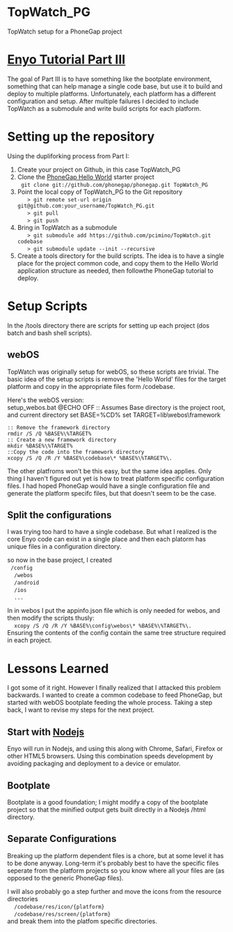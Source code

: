 
TopWatch_PG
===========

TopWatch setup for a PhoneGap project

# [Enyo Tutorial Part III](http://pcimino.blog.com/enyo/)

The goal of Part III is to have something like the bootplate environment, something that can help manage a single code base, but use it to build and deploy to multiple platforms. Unfortunately, each platform has a different configuration and setup. After multiple failures I decided to include TopWatch as a submodule and write build scripts for each platform.  
  
# Setting up the repository
Using the  dupliforking process from Part I:  
1. Create your project on Github, in this case TopWatch_PG  
2. Clone the [PhoneGap Hello World](https://github.com/phonegap/phonegap-start) starter project  
&nbsp;&nbsp;`git clone git://github.com/phonegap/phonegap.git TopWatch_PG`  
3. Point the local copy of TopWatch_PG to the Git repository  
&nbsp;&nbsp;`  > git remote set-url origin git@github.com:your_username/TopWatch_PG.git`  
&nbsp;&nbsp;`  > git pull`  
&nbsp;&nbsp;`  > git push`  
4. Bring in TopWatch as a submodule  
&nbsp;&nbsp;`  > git submodule add https://github.com/pcimino/TopWatch.git codebase`  
&nbsp;&nbsp;`  > git submodule update --init --recursive`  
5. Create a tools directory for the build scripts. The idea is to have a single place for the project common code, and copy them to the Hello World application structure as needed, then followthe PhoneGap tutorial to deploy.  

# Setup Scripts
In the /tools directory there are scripts for setting up each project (dos batch and bash shell scripts). 
## webOS
TopWatch was originally setup for webOS, so these scripts are trivial. The basic idea of the setup scripts is remove the 'Hello World' files for the target platform and copy in the appropriate files form /codebase.  

Here's the webOS version:  
setup_webos.bat
    @ECHO OFF
    :: Assumes Base directory is the project root, and current directory
    set BASE=%CD%
    set TARGET=lib\webos\framework

    :: Remove the framework directory
    rmdir /S /Q %BASE%\%TARGET%
    :: Create a new framework directory
    mkdir %BASE%\%TARGET%
    ::Copy the code into the framework directory
    xcopy /S /Q /R /Y %BASE%\codebase\* %BASE%\%TARGET%\.

The other platfroms won't be this easy, but the same idea applies. Only thing I haven't figured out yet is how to treat platform specific configuration files. I had hoped PhoneGap would have a single configuration file and generate the platform specifc files, but that doesn't seem to be the case.

## Split the configurations
I was trying too hard to have a single codebase. But what I realized is the core Enyo code can exist in a single place and then each platorm has unique files in a configuration directory.  
  
so now in the base project, I created  
&nbsp;&nbsp;`/config`  
&nbsp;&nbsp;&nbsp;&nbsp;`/webos`  
&nbsp;&nbsp;&nbsp;&nbsp;`/android`  
&nbsp;&nbsp;&nbsp;&nbsp;`/ios`  
&nbsp;&nbsp;&nbsp;&nbsp;`...`  
  
In in webos I put the appinfo.json file which is only needed for webos, and then modify the scripts thusly:  
&nbsp;&nbsp;&nbsp;&nbsp;`xcopy /S /Q /R /Y %BASE%\config\webos\* %BASE%\%TARGET%\.`  
Ensuring the contents of the config contain the same tree structure required in each project.  

# Lessons Learned

I got some of it right. However I finally realized that I attacked this problem backwards. I wanted to create a common codebase to feed PhoneGap, but started with webOS bootplate feeding the whole process. Taking a step back, I want to revise my steps for the next project.

## Start with [Nodejs](http://nodejs.org/)

Enyo will run in Nodejs, and using this along with Chrome, Safari, Firefox or other HTML5 browsers. Using this combination speeds development by avoiding packaging and deployment to a device or emulator.  
  
## Bootplate
Bootplate is a good foundation; I might modify a copy of the bootplate project so that the minified output gets built directly in a Nodejs /html directory.  

## Separate Configurations
Breaking up the platform dependent files is a chore, but at some level it has to be done anyway. Long-term it's probably best to have the specific files seperate from the platform projects so you know where all your files are (as opposed to the generic PhoneGap files).  
  
I will also probably go a step further and move the icons from the resource directories  
&nbsp;&nbsp;&nbsp;&nbsp;`/codebase/res/icon/{platform}`  
&nbsp;&nbsp;&nbsp;&nbsp;`/codebase/res/screen/{platform}`  
and break them into the platfom specific directories.




  

  
